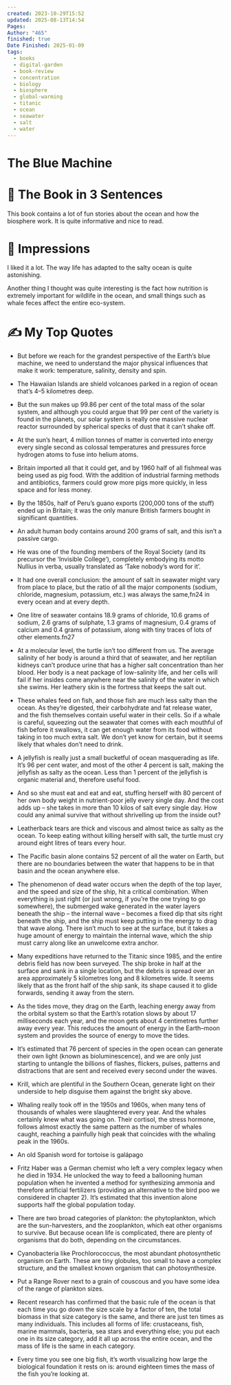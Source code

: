 ```yaml
---
created: 2023-10-29T15:52
updated: 2025-08-13T14:54
Pages: 
Author: "465"
finished: true
Date Finished: 2025-01-09
tags:
  - books
  - digital-garden
  - book-review
  - concentration
  - biology
  - biosphere
  - global-warming
  - titanic
  - ocean
  - seawater
  - salt
  - water
---
```

# The Blue Machine


# 🚀 The Book in 3 Sentences

This book contains a lot of fun stories about the ocean and how the biosphere work. It is quite informative and nice to read. 
# 🎨 Impressions

I liked it a lot. 
The way life has adapted to the salty ocean is quite astonishing. 

Another thing I thought was quite interesting is the fact how nutrition is extremely important for wildlife in the ocean, and small things such as whale feces affect the entire eco-system. 
# ✍️ My Top  Quotes

- But before we reach for the grandest perspective of the Earth’s blue machine, we need to understand the major physical influences that make it work: temperature, salinity, density and spin.
 
- The Hawaiian Islands are shield volcanoes parked in a region of ocean that’s 4–5 kilometres deep.
 
- But the sun makes up 99.86 per cent of the total mass of the solar system, and although you could argue that 99 per cent of the variety is found in the planets, our solar system is really one massive nuclear reactor surrounded by spherical specks of dust that it can’t shake off.
 
- At the sun’s heart, 4 million tonnes of matter is converted into energy every single second as colossal temperatures and pressures force hydrogen atoms to fuse into helium atoms.
 
- Britain imported all that it could get, and by 1960 half of all fishmeal was being used as pig food. With the addition of industrial farming methods and antibiotics, farmers could grow more pigs more quickly, in less space and for less money.
 
- By the 1850s, half of Peru’s guano exports (200,000 tons of the stuff) ended up in Britain; it was the only manure British farmers bought in significant quantities.
 
- An adult human body contains around 200 grams of salt, and this isn’t a passive cargo.
 
- He was one of the founding members of the Royal Society (and its precursor the ‘Invisible College’), completely embodying its motto Nullius in verba, usually translated as ‘Take nobody’s word for it’.
 
- It had one overall conclusion: the amount of salt in seawater might vary from place to place, but the ratio of all the major components (sodium, chloride, magnesium, potassium, etc.) was always the same,fn24 in every ocean and at every depth.
 
- One litre of seawater contains 18.9 grams of chloride, 10.6 grams of sodium, 2.6 grams of sulphate, 1.3 grams of magnesium, 0.4 grams of calcium and 0.4 grams of potassium, along with tiny traces of lots of other elements.fn27
 
- At a molecular level, the turtle isn’t too different from us. The average salinity of her body is around a third that of seawater, and her reptilian kidneys can’t produce urine that has a higher salt concentration than her blood. Her body is a neat package of low-salinity life, and her cells will fail if her insides come anywhere near the salinity of the water in which she swims. Her leathery skin is the fortress that keeps the salt out.
 
- These whales feed on fish, and those fish are much less salty than the ocean. As they’re digested, their carbohydrate and fat release water, and the fish themselves contain useful water in their cells. So if a whale is careful, squeezing out the seawater that comes with each mouthful of fish before it swallows, it can get enough water from its food without taking in too much extra salt. We don’t yet know for certain, but it seems likely that whales don’t need to drink.
 
- A jellyfish is really just a small bucketful of ocean masquerading as life. It’s 96 per cent water, and most of the other 4 percent is salt, making the jellyfish as salty as the ocean. Less than 1 percent of the jellyfish is organic material and, therefore useful food.
 
- And so she must eat and eat and eat, stuffing herself with 80 percent of her own body weight in nutrient-poor jelly every single day. And the cost adds up – she takes in more than 10 kilos of salt every single day. How could any animal survive that without shrivelling up from the inside out?
 
- Leatherback tears are thick and viscous and almost twice as salty as the ocean. To keep eating without killing herself with salt, the turtle must cry around eight litres of tears every hour.
 
- The Pacific basin alone contains 52 percent of all the water on Earth, but there are no boundaries between the water that happens to be in that basin and the ocean anywhere else.
 
- The phenomenon of dead water occurs when the depth of the top layer, and the speed and size of the ship, hit a critical combination. When everything is just right (or just wrong, if you’re the one trying to go somewhere), the submerged wake generated in the water layers beneath the ship – the internal wave – becomes a fixed dip that sits right beneath the ship, and the ship must keep putting in the energy to drag that wave along. There isn’t much to see at the surface, but it takes a huge amount of energy to maintain the internal wave, which the ship must carry along like an unwelcome extra anchor.
 
- Many expeditions have returned to the Titanic since 1985, and the entire debris field has now been surveyed. The ship broke in half at the surface and sank in a single location, but the debris is spread over an area approximately 5 kilometres long and 8 kilometres wide. It seems likely that as the front half of the ship sank, its shape caused it to glide forwards, sending it away from the stern.
 
- As the tides move, they drag on the Earth, leaching energy away from the orbital system so that the Earth’s rotation slows by about 17 milliseconds each year, and the moon gets about 4 centimetres further away every year. This reduces the amount of energy in the Earth–moon system and provides the source of energy to move the tides.
 
- It’s estimated that 76 percent of species in the open ocean can generate their own light (known as bioluminescence), and we are only just starting to untangle the billions of flashes, flickers, pulses, patterns and distractions that are sent and received every second under the waves.
 
- Krill, which are plentiful in the Southern Ocean, generate light on their underside to help disguise them against the bright sky above.
 
- Whaling really took off in the 1950s and 1960s, when many tens of thousands of whales were slaughtered every year. And the whales certainly knew what was going on. Their cortisol, the stress hormone, follows almost exactly the same pattern as the number of whales caught, reaching a painfully high peak that coincides with the whaling peak in the 1960s.
 
- An old Spanish word for tortoise is galápago
 
- Fritz Haber was a German chemist who left a very complex legacy when he died in 1934. He unlocked the way to feed a ballooning human population when he invented a method for synthesizing ammonia and therefore artificial fertilizers (providing an alternative to the bird poo we considered in chapter 2). It’s estimated that this invention alone supports half the global population today.
 
- There are two broad categories of plankton: the phytoplankton, which are the sun-harvesters, and the zooplankton, which eat other organisms to survive. But because ocean life is complicated, there are plenty of organisms that do both, depending on the circumstances.
 
- Cyanobacteria like Prochlorococcus, the most abundant photosynthetic organism on Earth. These are tiny globules, too small to have a complex structure, and the smallest known organism that can photosynthesize.
 
- Put a Range Rover next to a grain of couscous and you have some idea of the range of plankton sizes.
 
- Recent research has confirmed that the basic rule of the ocean is that each time you go down the size scale by a factor of ten, the total biomass in that size category is the same, and there are just ten times as many individuals. This includes all forms of life: crustaceans, fish, marine mammals, bacteria, sea stars and everything else; you put each one in its size category, add it all up across the entire ocean, and the mass of life is the same in each category.
 
- Every time you see one big fish, it’s worth visualizing how large the biological foundation it rests on is: around eighteen times the mass of the fish you’re looking at.
 
